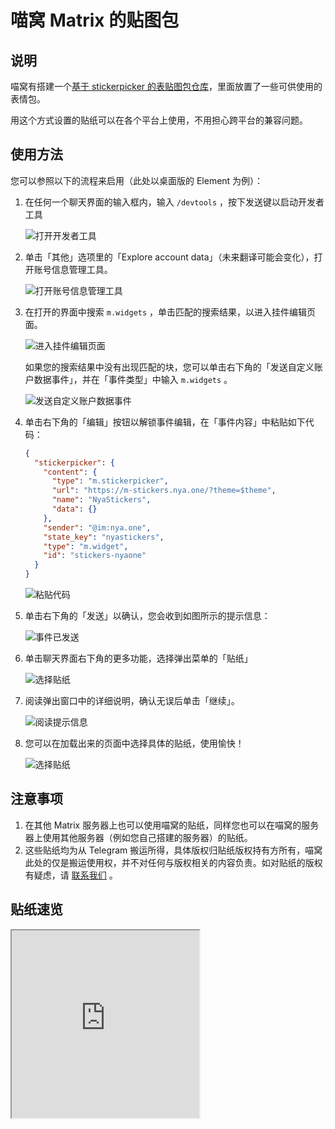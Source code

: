 # 喵窝 Matrix 的贴图包

## 说明

喵窝有搭建一个[基于 stickerpicker 的表贴图包仓库](https://github.com/nyaone/stickerpicker)，里面放置了一些可供使用的表情包。

用这个方式设置的贴纸可以在各个平台上使用，不用担心跨平台的兼容问题。

## 使用方法

您可以参照以下的流程来启用（此处以桌面版的 Element 为例）：

1. 在任何一个聊天界面的输入框内，输入 `/devtools` ，按下发送键以启动开发者工具

    ![打开开发者工具](./assets/open-devtools.png)

2. 单击「其他」选项里的「Explore account data」（未来翻译可能会变化），打开账号信息管理工具。

    ![打开账号信息管理工具](./assets/explore-account-data.png)

3. 在打开的界面中搜索 `m.widgets` ，单击匹配的搜索结果，以进入挂件编辑页面。

    ![进入挂件编辑页面](./assets/filter-m-widgets.png)

    如果您的搜索结果中没有出现匹配的块，您可以单击右下角的「发送自定义账户数据事件」，并在「事件类型」中输入 `m.widgets` 。

    ![发送自定义账户数据事件](./assets/send-custom-account-event.png)

4. 单击右下角的「编辑」按钮以解锁事件编辑，在「事件内容」中粘贴如下代码：

    ``` json
    {
      "stickerpicker": {
        "content": {
          "type": "m.stickerpicker",
          "url": "https://m-stickers.nya.one/?theme=$theme",
          "name": "NyaStickers",
          "data": {}
        },
        "sender": "@im:nya.one",
        "state_key": "nyastickers",
        "type": "m.widget",
        "id": "stickers-nyaone"
      }
    }
    ```

    ![粘贴代码](./assets/paste-stickers-config.png)

5. 单击右下角的「发送」以确认，您会收到如图所示的提示信息：

    ![事件已发送](./assets/event-sent.png)

6. 单击聊天界面右下角的更多功能，选择弹出菜单的「贴纸」

    ![选择贴纸](./assets/stickers-in-menu.png)

7. 阅读弹出窗口中的详细说明，确认无误后单击「继续」。

    ![阅读提示信息](./assets/read-sticker-picker-notice.png)

8. 您可以在加载出来的页面中选择具体的贴纸，使用愉快！

    ![选择贴纸](./assets/select-stickers.png)

## 注意事项

1. 在其他 Matrix 服务器上也可以使用喵窝的贴纸，同样您也可以在喵窝的服务器上使用其他服务器（例如您自己搭建的服务器）的贴纸。
2. 这些贴纸均为从 Telegram 搬运所得，具体版权归贴纸版权持有方所有，喵窝此处的仅是搬运使用权，并不对任何与版权相关的内容负责。如对贴纸的版权有疑虑，请 [联系我们](/contact/) 。

## 贴纸速览

<iframe src="https://m-stickers.nya.one" style="width: 300px; height: 300px;"></iframe>
